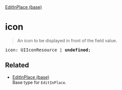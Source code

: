 [EditInPlace (base)](EditInPlace_base.md)

# icon

> An icon to be displayed in front of the field value.

<pre class="docgen_signature">icon: UIIconResource | <b>undefined</b>;</pre>

## Related

- [<!--{ref:type}-->EditInPlace (base)](EditInPlace_base.md) \
    Base type for `EditInPlace`.
